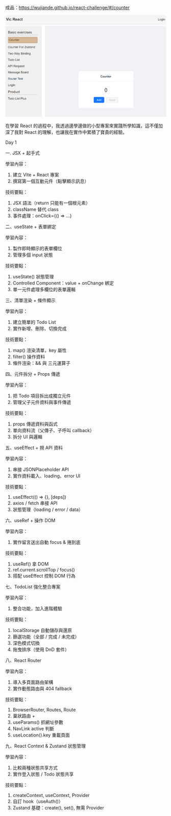 成品：https://wujiande.github.io/react-challenge/#/counter

![預覽圖1](docs/images/demo1.png)

​在學習 React 的過程中，我透過邊學邊做的小型專案來實踐所學知識，這不僅加深了我對 React 的理解，也讓我在實作中累積了寶貴的經驗。


Day 1

一. JSX + 起手式

學習內容：

1. 建立 Vite + React 專案
2. 撰寫第一個互動元件（點擊顯示訊息）

技術要點：

1. JSX 語法（return 只能有一個根元素）
2. className 替代 class
3. 事件處理：onClick={() => ...}

二、useState + 表單綁定

學習內容：

1. 製作即時顯示的表單欄位
2. 管理多個 input 狀態

技術要點：

1. useState() 狀態管理
2. Controlled Component：value + onChange 綁定
3. 單一元件處理多欄位的表單邏輯

三、清單渲染 + 條件顯示

學習內容：

1. 建立簡單的 Todo List
2. 實作新增、刪除、切換完成

技術要點：

1. map() 渲染清單，key 屬性
2. filter() 操作資料
3. 條件渲染：&& 與 三元運算子

四、元件拆分 + Props 傳遞

學習內容：

1. 把 Todo 項目拆出成獨立元件
2. 管理父子元件資料與事件傳遞

技術要點：

1. props 傳遞資料與函式
2. 單向資料流（父傳子、子呼叫 callback）
3. 拆分 UI 與邏輯

五、useEffect + 撈 API 資料

學習內容：

1. 串接 JSONPlaceholder API
2. 實作資料載入、loading、error UI

技術要點：

1. useEffect(() => {}, [deps])
2. axios / fetch 串接 API
3. 狀態管理（loading / error / data）

六、useRef + 操作 DOM

學習內容：

1. 實作留言送出自動 focus & 捲到底

技術要點：

1. useRef() 拿 DOM
2. ref.current.scrollTop / focus()
3. 搭配 useEffect 控制 DOM 行為

七、TodoList 強化整合專案

學習內容：

1. 整合功能，加入進階體驗

技術要點：

1. localStorage 自動儲存與還原
2. 篩選功能（全部 / 完成 / 未完成）
3. 深色模式切換
4. 拖曳排序（使用 DnD 套件）

八、React Router

學習內容：

1. 導入多頁面路由架構
2. 實作動態路由與 404 fallback

技術要點：

1. BrowserRouter, Routes, Route
2. 巢狀路由 + <Outlet />
3. useParams() 抓網址參數
4. NavLink active 判斷
5. useLocation().key 重載頁面

九、React Context & Zustand 狀態管理

學習內容：

1. 比較兩種狀態共享方式
2. 實作登入狀態 / Todo 狀態共享

技術要點：

1. createContext, useContext, Provider
2. 自訂 hook（useAuth()）
3. Zustand 基礎：create(), set(), 無需 Provider